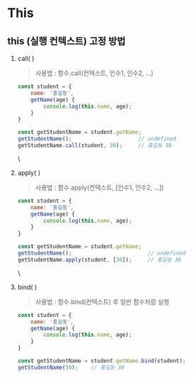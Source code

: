 # This

## this (실행 컨텍스트) 고정 방법

1.  call( )

    > 사용법 : 함수.call(컨텍스트, 인수1, 인수2, ...)

    ```javascript
    const student = {
        name: '홍길동',
        getName(age) {
            console.log(this.name, age);
        }
    }

    const getStudentName = student.getName;
    getStudentName();                     // undefined
    getStudentName.call(student, 30);     // 홍길동 30
    ```

    \

2.  apply( )

    > 사용법 : 함수.apply(컨텍스트, \[인수1, 인수2, ...])

    ```javascript
    const student = {
        name: '홍길동',
        getName(age) {
            console.log(this.name, age);
        }
    }

    const getStudentName = student.getName;
    getStudentName();                        // undefined
    getStudentName.apply(student, [30]);     // 홍길동 30
    ```

    \

3.  bind( )

    > 사용법 : 함수.bind(컨텍스트) 후 일반 함수처럼 실행

    ```javascript
    const student = {
        name: '홍길동',
        getName(age) {
            console.log(this.name, age);
        }
    }

    const getStudentName = student.getName.bind(student);
    getStudentName(30);    // 홍길동 30
    ```
